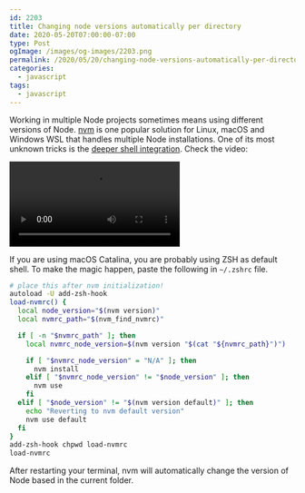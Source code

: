 ```yaml
---
id: 2203
title: Changing node versions automatically per directory
date: 2020-05-20T07:00:00-07:00
type: Post
ogImage: /images/og-images/2203.png
permalink: /2020/05/20/changing-node-versions-automatically-per-directory
categories:
  - javascript
tags:
  - javascript
---
```


Working in multiple Node projects sometimes means using different versions of Node. [nvm](https://github.com/nvm-sh/nvm) is one popular solution for Linux, macOS and Windows WSL that handles multiple Node installations. One of its most unknown tricks is the [deeper shell integration](https://github.com/nvm-sh/nvm#deeper-shell-integration). Check the video:

<video class="h-auto" controls autoPlay="autoPlay">
  <source src="/wp-content/uploads/2020/05/nvm.mp4" type="video/mp4" />
</video>

If you are using macOS Catalina, you are probably using ZSH as default shell. To make the magic happen, paste the following in `~/.zshrc` file.

```bash
# place this after nvm initialization!
autoload -U add-zsh-hook
load-nvmrc() {
  local node_version="$(nvm version)"
  local nvmrc_path="$(nvm_find_nvmrc)"

  if [ -n "$nvmrc_path" ]; then
    local nvmrc_node_version=$(nvm version "$(cat "${nvmrc_path}")")

    if [ "$nvmrc_node_version" = "N/A" ]; then
      nvm install
    elif [ "$nvmrc_node_version" != "$node_version" ]; then
      nvm use
    fi
  elif [ "$node_version" != "$(nvm version default)" ]; then
    echo "Reverting to nvm default version"
    nvm use default
  fi
}
add-zsh-hook chpwd load-nvmrc
load-nvmrc
```

After restarting your terminal, nvm will automatically change the version of Node based in the current folder.
